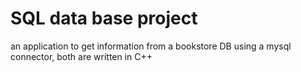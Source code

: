 # SQL data base project
an application to get information from a bookstore DB using a mysql connector, both are written in C++
